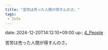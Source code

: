 ```yaml
---
title: "苦労は売った人間が得すんのさ。"
tags:
 - Info
---
```


date: 2024-12-20T14:12:10+09:00
up:: [4_People](../Bar/Novel/Nacaria/4_People.md)

苦労は売った人間が得すんのさ。